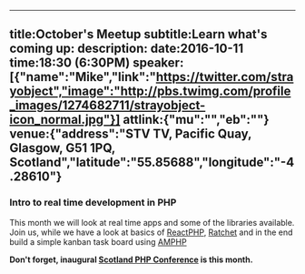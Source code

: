 ----
title:October's Meetup
subtitle:Learn what's coming up:
description:
date:2016-10-11
time:18:30 (6:30PM)
speaker:[{"name":"Mike","link":"https://twitter.com/strayobject","image":"http://pbs.twimg.com/profile_images/1274682711/strayobject-icon_normal.jpg"}]
attlink:{"mu":"","eb":""}
venue:{"address":"STV TV, Pacific Quay, Glasgow, G51 1PQ, Scotland","latitude":"55.85688","longitude":"-4.28610"}
----

### Intro to real time development in PHP

This month we will look at real time apps and some of the libraries available.  
Join us, while we have a look at basics of [ReactPHP][3], [Ratchet][4] and in the end build a simple kanban task board using [AMPHP][1]

**Don't forget, inaugural [Scotland PHP Conference][2] is this month.**

[1]: http://amphp.org
[2]: https://conference.scotlandphp.co.uk
[3]: http://reactphp.org
[4]: http://socketo.me
